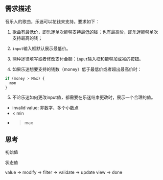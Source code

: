 
## 需求描述

音乐人的歌曲，乐迷可以花钱来支持。要求如下：

1. 歌曲有最低价，即乐迷单次能够支持最低的钱；也有最高价，即乐迷能够单次支持最高的钱；

2. `input`输入框默认展示最低价。

3. 两种途径填写或者修改支付金额：`input`输入框和能够加或减的按钮。

4. 如果乐迷想要支持的钱数（money）低于最低价或者超出最高价时：

```JavaScript
if (money > Max) {
  mon
}
```

5. 不论乐迷如何更改input值，都需要在乐迷结束更改时，展示一个合理的值。
  - invalid value: 非数字、多个小数点
  - < min
  - > max

## 思考

初始值

状态值

value -> modify -> filter -> validate -> update view -> done